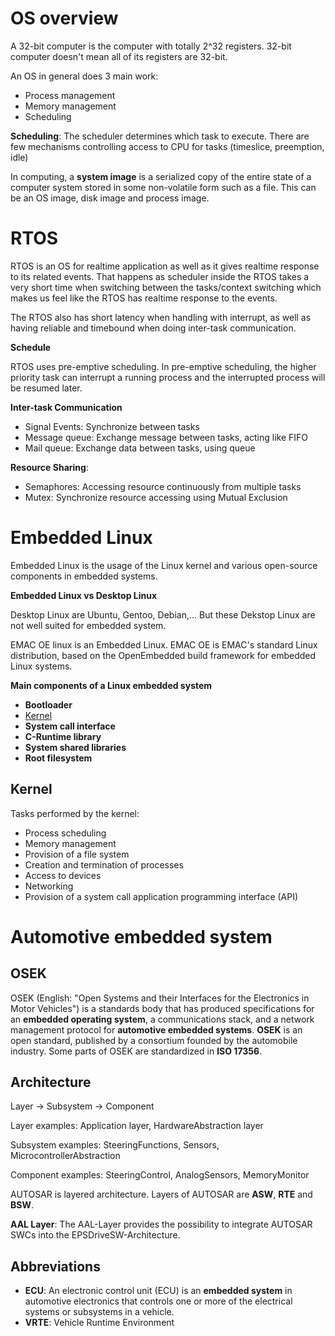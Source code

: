 # OS overview

A 32-bit computer is the computer with totally 2^32 registers. 32-bit computer doesn't mean all of its registers are 32-bit.

An OS in general does 3 main work:

* Process management
* Memory management
* Scheduling

**Scheduling**: The scheduler determines which task to execute. There are few mechanisms controlling access to CPU for tasks (timeslice, preemption, idle)

In computing, a **system image** is a serialized copy of the entire state of a computer system stored in some non-volatile form such as a file. This can be an OS image, disk image and process image.

# RTOS

RTOS is an OS for realtime application as well as it gives realtime response to its related events. That happens as scheduler inside the RTOS takes a very short time when switching between the tasks/context switching which makes us feel like the RTOS has realtime response to the events.

The RTOS also has short latency when handling with interrupt, as well as having reliable and timebound when doing inter-task communication.

**Schedule**

RTOS uses pre-emptive scheduling. In pre-emptive scheduling, the higher priority task can interrupt a running process and the interrupted process will be resumed later.

**Inter-task Communication**

* Signal Events: Synchronize between tasks
* Message queue: Exchange message between tasks, acting like FIFO
* Mail queue: Exchange data between tasks, using queue

**Resource Sharing**:

* Semaphores: Accessing resource continuously from multiple tasks
* Mutex: Synchronize resource accessing using Mutual Exclusion

# Embedded Linux

Embedded Linux is the usage of the Linux kernel and various open-source components in embedded systems.

**Embedded Linux vs Desktop Linux**

Desktop Linux are Ubuntu, Gentoo, Debian,... But these Dekstop Linux are not well suited for embedded system.

EMAC OE linux is an Embedded Linux. EMAC OE is EMAC's standard Linux distribution, based on the OpenEmbedded build framework for embedded Linux systems.

**Main components of a Linux embedded system**

* **Bootloader**
* [Kernel](#kernel)
* **System call interface**
* **C-Runtime library**
* **System shared libraries** 
* **Root filesystem**

## Kernel

Tasks performed by the kernel:

* Process scheduling
* Memory management
* Provision of a file system
* Creation and termination of processes
* Access to devices
* Networking
* Provision of a system call application programming interface (API)

# Automotive embedded system

## OSEK

OSEK (English: "Open Systems and their Interfaces for the Electronics in Motor Vehicles") is a standards body that has produced specifications for an **embedded operating system**, a communications stack, and a network management protocol for **automotive embedded systems**. **OSEK** is an open standard, published by a consortium founded by the automobile industry. Some parts of OSEK are standardized in **ISO 17356**.

## Architecture

Layer -> Subsystem -> Component

Layer examples: Application layer, HardwareAbstraction layer

Subsystem examples: SteeringFunctions, Sensors, MicrocontrollerAbstraction

Component examples: SteeringControl, AnalogSensors, MemoryMonitor

AUTOSAR is layered architecture. Layers of AUTOSAR are **ASW**, **RTE** and **BSW**.

**AAL Layer**: The AAL-Layer provides the possibility to integrate AUTOSAR SWCs into the EPSDriveSW-Architecture.

## Abbreviations

* **ECU**: An electronic control unit (ECU) is an **embedded system** in automotive electronics that controls one or more of the electrical systems or subsystems in a vehicle.
* **VRTE**: Vehicle Runtime Environment

